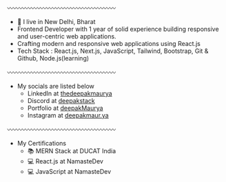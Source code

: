 〰️〰️〰️〰️〰️〰️〰️〰️〰️〰️〰️〰️〰️〰️〰️〰️〰️〰️

- 📌 I live in New Delhi, Bharat 
- Frontend Developer with 1 year of solid experience building responsive and user-centric web applications. 
- Crafting modern and responsive web applications using React.js 
- Tech Stack : React.js, Next.js, JavaScript, Tailwind, Bootstrap, Git & Github, Node.js(learning) 

〰️〰️〰️〰️〰️〰️〰️〰️〰️〰️〰️〰️〰️〰️〰️〰️〰️〰️

- My socials are listed below
  - LinkedIn at <a href="https://linkedin.com/in/thedeepakmaurya">thedeepakmaurya</a> 
  - Discord at <a href="https://discordapp.com/users/deepakstack">deepakstack</a>
  - Portfolio at <a href="https://deepakmaurya.pro">deepakMaurya</a>
  - Instagram at <a href="https://instagram.com/deepakmaur.ya">deepakmaur.ya</a>

〰️〰️〰️〰️〰️〰️〰️〰️〰️〰️〰️〰️〰️〰️〰️〰️〰️〰️

- My Certifications
  - 📚 MERN Stack at DUCAT India
  - 💻 React.js at NamasteDev
  - 💻 JavaScript at NamasteDev

